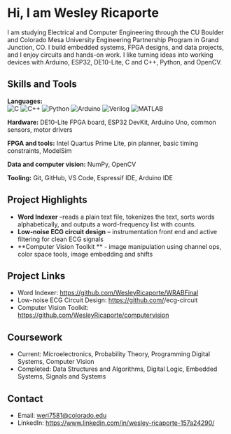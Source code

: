 # Hi, I am Wesley Ricaporte

I am studying Electrical and Computer Engineering through the CU Boulder and Colorado Mesa University Engineering Partnership Program in Grand Junction, CO. I build embedded systems, FPGA designs, and data projects, and I enjoy circuits and hands-on work. I like turning ideas into working devices with Arduino, ESP32, DE10-Lite, C and C++, Python, and OpenCV.

## Skills and Tools
**Languages:**  
![C](https://img.shields.io/badge/C-00599C?logo=c&logoColor=white)
![C++](https://img.shields.io/badge/C%2B%2B-00599C?logo=cplusplus&logoColor=white)
![Python](https://img.shields.io/badge/Python-3776AB?logo=python&logoColor=white)
![Arduino](https://img.shields.io/badge/Arduino-00979D?logo=arduino&logoColor=white)
![Verilog](https://img.shields.io/badge/Verilog-B22222)
![MATLAB](https://img.shields.io/badge/MATLAB-F37726?logo=mathworks&logoColor=white)

**Hardware:** DE10-Lite FPGA board, ESP32 DevKit, Arduino Uno, common sensors, motor drivers  

**FPGA and tools:** Intel Quartus Prime Lite, pin planner, basic timing constraints, ModelSim  

**Data and computer vision:** NumPy, OpenCV  

**Tooling:** Git, GitHub, VS Code, Espressif IDE, Arduino IDE

## Project Highlights
- **Word Indexer** –reads a plain text file, tokenizes the text, sorts words alphabetically, and outputs a word-frequency list with counts.
- **Low-noise ECG circuit design** – instrumentation front end and active filtering for clean ECG signals
- **Computer Vision Toolkit ** - image manipulation using channel ops, color space tools, image embedding and shifts

## Project Links
- Word Indexer: https://github.com/WesleyRicaporte/WRABFinal
- Low-noise ECG Circuit Design: https://github.com/<username>/ecg-circuit
- Computer Vision Toolkit: https://github.com/WesleyRicaporte/computervision


## Coursework
- Current: Microelectronics, Probability Theory, Programming Digital Systems, Computer Vision
- Completed: Data Structures and Algorithms, Digital Logic, Embedded Systems, Signals and Systems

## Contact
- Email: weri7581@colorado.edu
- LinkedIn: https://www.linkedin.com/in/wesley-ricaporte-157a24290/
